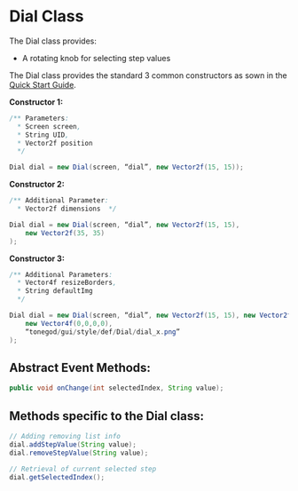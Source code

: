 Dial Class
==========

The Dial class provides:

-   A rotating knob for selecting step values

The Dial class provides the standard 3 common constructors as sown in
the [Quick Start
Guide](../../../jme3/contributions/tonegodgui/quickstart).

**Constructor 1:**

```java
/** Parameters:
  * Screen screen,
  * String UID,
  * Vector2f position
  */

Dial dial = new Dial(screen, “dial”, new Vector2f(15, 15));
```

**Constructor 2:**

```java
/** Additional Parameter:
  * Vector2f dimensions  */

Dial dial = new Dial(screen, “dial”, new Vector2f(15, 15),
    new Vector2f(35, 35)
);
```

**Constructor 3:**

```java
/** Additional Parameters:
  * Vector4f resizeBorders,
  * String defaultImg
  */

Dial dial = new Dial(screen, “dial”, new Vector2f(15, 15), new Vector2f(35, 35),
    new Vector4f(0,0,0,0),
    “tonegod/gui/style/def/Dial/dial_x.png”
);
```

Abstract Event Methods:
-----------------------

```java
public void onChange(int selectedIndex, String value);
```

Methods specific to the Dial class:
-----------------------------------

```java
// Adding removing list info
dial.addStepValue(String value);
dial.removeStepValue(String value);

// Retrieval of current selected step
dial.getSelectedIndex();
```
